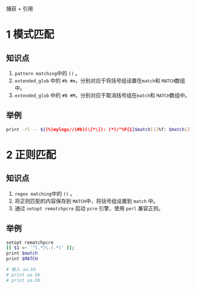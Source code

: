 捕获 + 引用
# 1 模式匹配 

## 知识点

1. `pattern matching`中的 `()` 。
2. `extended_glob` 中的 `#b #m`，分别对应于将括号组设置在`match`和 `MATCH`数组中。
3. `extended_glob` 中的 `#B #M`，分别对应于取消括号组在`match`和 `MATCH`数组中。

## 举例

```bash
print -rl -- ${(%)mylogs//(#b)(\[*\]): (*)/"%F{1}$match[1]%f: $match[2]"};
```
 
# 2 正则匹配

## 知识点

1. `regex matching`中的 `()` 。
2. 将正则匹配的内容保存到 `MATCH`中，将括号组设置到 `match` 中。
3. 通过 `setopt rematchpcre` 启动 `pcre` 引擎，使用 `perl` 兼容正则。

## 举例

```bash
setopt rematchpcre
[[ $1 =~ '^(.*)\.(.*)' ]];
print $match
print $MATCH

# 输入 aa.bb 
# print aa bb 
# print aa.bb
```
